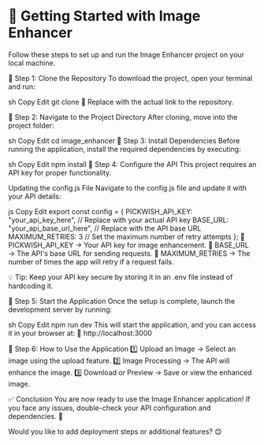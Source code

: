 # 🚀 Getting Started with Image Enhancer
Follow these steps to set up and run the Image Enhancer project on your local machine.

📌 Step 1: Clone the Repository
To download the project, open your terminal and run:

sh
Copy
Edit
git clone <repository-url>
🔹 Replace <repository-url> with the actual link to the repository.

📌 Step 2: Navigate to the Project Directory
After cloning, move into the project folder:

sh
Copy
Edit
cd image_enhancer
📌 Step 3: Install Dependencies
Before running the application, install the required dependencies by executing:

sh
Copy
Edit
npm install
📌 Step 4: Configure the API
This project requires an API key for proper functionality.

Updating the config.js File
Navigate to the config.js file and update it with your API details:

js
Copy
Edit
export const config = {
    PICKWISH_API_KEY: "your_api_key_here",  // Replace with your actual API key
    BASE_URL: "your_api_base_url_here",  // Replace with the API base URL
    MAXIMUM_RETRIES: 3  // Set the maximum number of retry attempts
};
🔹 PICKWISH_API_KEY → Your API key for image enhancement.
🔹 BASE_URL → The API's base URL for sending requests.
🔹 MAXIMUM_RETRIES → The number of times the app will retry if a request fails.

💡 Tip: Keep your API key secure by storing it in an .env file instead of hardcoding it.

📌 Step 5: Start the Application
Once the setup is complete, launch the development server by running:

sh
Copy
Edit
npm run dev
This will start the application, and you can access it in your browser at:
📍 http://localhost:3000

📌 Step 6: How to Use the Application
1️⃣ Upload an Image → Select an image using the upload feature.
2️⃣ Image Processing → The API will enhance the image.
3️⃣ Download or Preview → Save or view the enhanced image.

✅ Conclusion
You are now ready to use the Image Enhancer application! If you face any issues, double-check your API configuration and dependencies. 🚀

Would you like to add deployment steps or additional features? 😊
